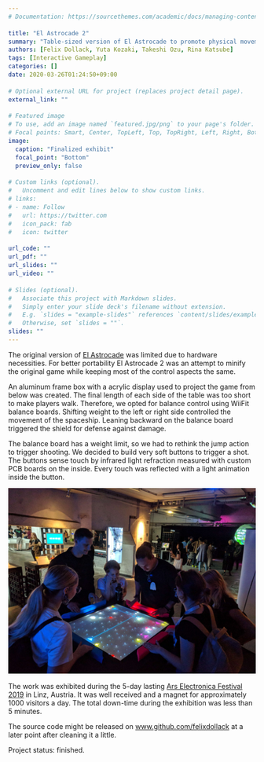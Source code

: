 ```yaml
---
# Documentation: https://sourcethemes.com/academic/docs/managing-content/

title: "El Astrocade 2"
summary: "Table-sized version of El Astrocade to promote physical movement and teamwork."
authors: [Felix Dollack, Yuta Kozaki, Takeshi Ozu, Rina Katsube]
tags: [Interactive Gameplay]
categories: []
date: 2020-03-26T01:24:50+09:00

# Optional external URL for project (replaces project detail page).
external_link: ""

# Featured image
# To use, add an image named `featured.jpg/png` to your page's folder.
# Focal points: Smart, Center, TopLeft, Top, TopRight, Left, Right, BottomLeft, Bottom, BottomRight.
image:
  caption: "Finalized exhibit"
  focal_point: "Bottom"
  preview_only: false

# Custom links (optional).
#   Uncomment and edit lines below to show custom links.
# links:
# - name: Follow
#   url: https://twitter.com
#   icon_pack: fab
#   icon: twitter

url_code: ""
url_pdf: ""
url_slides: ""
url_video: ""

# Slides (optional).
#   Associate this project with Markdown slides.
#   Simply enter your slide deck's filename without extension.
#   E.g. `slides = "example-slides"` references `content/slides/example-slides.md`.
#   Otherwise, set `slides = ""`.
slides: ""
---
```

The original version of [El Astrocade](../elastrocade/) was limited due to hardware
necessities. For better portability El Astrocade 2 was an attempt to minify the
original game while keeping most of the control aspects the same.

An aluminum frame box with a acrylic display used to project the game from below
was created. The final length of each side of the table was too short to make
players walk. Therefore, we opted for balance control using WiiFit balance boards.
Shifting weight to the left or right side controlled the movement of the spaceship.
Leaning backward on the balance board triggered the shield for defense against damage.

The balance board has a weight limit, so we had to rethink the jump action to
trigger shooting. We decided to build very soft buttons to trigger a shot.
The buttons sense touch by infrared light refraction measured with custom PCB boards
on the inside. Every touch was reflected with a light animation inside the button.

![](ars.jpg)

The work was exhibited during the 5-day lasting [Ars Electronica Festival 2019]
in Linz, Austria. It was well received and a magnet for approximately 1000
visitors a day. The total down-time during the exhibition was less than 5 minutes.

The source code might be released on www.github.com/felixdollack at a later point
after cleaning it a little.

Project status: finished.

[Ars Electronica Festival 2019]: https://ars.electronica.art/outofthebox/en/
